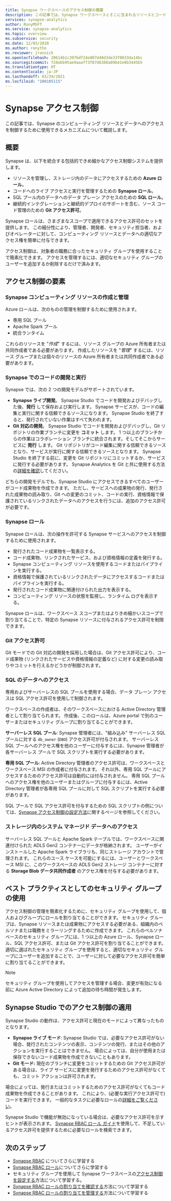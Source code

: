 ```yaml
---
title: Synapse ワークスペースのアクセス制御の概要
description: この記事では、Synapse ワークスペースとそこに含まれるリソースとコード成果物へのアクセスを制御するために使用されるメカニズムについて説明します。
services: synapse-analytics
author: RonyMSFT
ms.service: synapse-analytics
ms.topic: overview
ms.subservice: security
ms.date: 12/03/2020
ms.author: ronytho
ms.reviewer: jrasnick
ms.openlocfilehash: 20614b1c397bdf24e807d48d3de33f0033da14bc
ms.sourcegitcommit: f28ebb95ae9aaaff3f87d8388a09b41e0b3445b5
ms.translationtype: HT
ms.contentlocale: ja-JP
ms.lasthandoff: 03/29/2021
ms.locfileid: "100105115"
---
```

# <a name="synapse-access-control"></a>Synapse アクセス制御 

この記事では、Synapse のコンピューティング リソースとデータへのアクセスを制御するために使用できるメカニズムについて概説します。  

## <a name="overview"></a>概要

Synapse は、以下を統合する包括的できめ細かなアクセス制御システムを提供します。 
- リソースを管理し、ストレージ内のデータにアクセスするための **Azure ロール**。 
- コードへのライブ アクセスと実行を管理するための **Synapse ロール**。 
- SQL プール内のデータへのデータ プレーン アクセスのための **SQL ロール**。 
- 継続的インテグレーションと継続的デプロイのサポートを含む、ソース コード管理のための **Git アクセス許可**。  

Synapse ロールは、さまざまなスコープで適用できるアクセス許可のセットを提供します。 この細分性により、管理者、開発者、セキュリティ担当者、およびオペレーターに対して、コンピューティング リソースとデータへの適切なアクセス権を簡単に付与できます。

アクセス制御は、対象者の職務に合ったセキュリティ グループを使用することで簡素化できます。 アクセスを管理するには、適切なセキュリティ グループのユーザーを追加するか削除するだけで済みます。

## <a name="access-control-elements"></a>アクセス制御の要素

### <a name="creating-and-managing-synapse-compute-resources"></a>Synapse コンピューティング リソースの作成と管理

Azure ロールは、次のものの管理を制御するために使用されます。 
- 専用 SQL プール 
- Apache Spark プール 
- 統合ランタイム 

これらのリソースを "*作成*" するには、リソース グループの Azure 所有者または共同作成者である必要があります。 作成したリソースを "*管理*" するには、リソース グループまたは個々のリソースの Azure 所有者または共同作成者である必要があります。 

### <a name="developing-and-executing-code-in-synapse"></a>Synapse でのコードの開発と実行 

Synapse では、次の 2 つの開発モデルがサポートされています。

- **Synapse ライブ開発**。 Synapse Studio でコードを開発およびデバッグした後、**発行** して保存および実行します。  Synapse サービスが、コードの編集と実行に関する信頼できるソースになります。  Synapse Studio を終了すると、発行されていない作業はすべて失われます。  
- **Git 対応の開発**。 Synapse Studio でコードを開発およびデバッグし、Git リポジトリの作業ブランチに変更を **コミット** します。 1 つ以上のブランチからの作業はコラボレーション ブランチに統合されます。そしてそこからサービスに **発行** します。 Git リポジトリがコード編集に関する信頼できるソースとなり、サービスが実行に関する信頼できるソースとなります。 Synapse Studio を終了する前に、変更を Git リポジトリにコミットするか、サービスに発行する必要があります。 Synapse Analytics を Git と共に使用する方法の[詳細を確認](../cicd/continuous-integration-deployment.md)してください。

どちらの開発モデルでも、Synapse Studio にアクセスできるすべてのユーザーがコード成果物を作成できます。 ただし、サービスへの成果物の発行、発行された成果物の読み取り、Git への変更のコミット、コードの実行、資格情報で保護されているリンクされたデータへのアクセスを行うには、追加のアクセス許可が必要です。

### <a name="synapse-roles"></a>Synapse ロール

Synapse ロールは、次の操作を許可する Synapse サービスへのアクセスを制御するために使用されます。 
- 発行されたコード成果物を一覧表示する。 
- コード成果物、リンクされたサービス、および資格情報の定義を発行する。
- Synapse コンピューティング リソースを使用するコードまたはパイプラインを実行する。
- 資格情報で保護されているリンクされたデータにアクセスするコードまたはパイプラインを実行する。
- 発行されたコード成果物に関連付けられた出力を表示する。
- コンピューティング リソースの状態を監視し、ランタイム ログを表示する。

Synapse ロールは、ワークスペース スコープまたはよりきめ細かいスコープで割り当てることで、特定の Synapse リソースに付与されるアクセス許可を制限できます。

### <a name="git-permissions"></a>Git アクセス許可

Git モードでの Git 対応の開発を採用した場合は、Git アクセス許可により、コード成果物 (リンクされたサービスや資格情報の定義など) に対する変更の読み取りやコミットを行えるかどうかが制御されます。   
   
### <a name="accessing-data-in-sql"></a>SQL のデータへのアクセス

専用およびサーバーレスの SQL プールを使用する場合、データ プレーン アクセスは SQL アクセス許可を使用して制御されます。 

ワークスペースの作成者は、そのワークスペースにおける Active Directory 管理者として割り当てられます。 作成後、このロールは、Azure portal で別のユーザーまたはセキュリティ グループに割り当てることができます。

**サーバーレス SQL プール**: Synapse 管理者には、"組み込み" サーバーレス SQL プールに対する `db_owner` (`DBO`) アクセス許可が付与されます。 サーバーレス SQL プールへのアクセス権を他のユーザーに付与するには、Synapse 管理者が各サーバーレス プールで SQL スクリプトを実行する必要があります。  

**専用 SQL プール**: Active Directory 管理者のアクセス許可は、ワークスペースとワークスペース MSI の作成者に付与されます。  それ以外、専用 SQL プールにアクセスするためのアクセス許可は自動的には付与されません。 専用 SQL プールへのアクセス権を他のユーザーまたはグループに付与するには、Active Directory 管理者が各専用 SQL プールに対して SQL スクリプトを実行する必要があります。

SQL プールで SQL アクセス許可を付与するための SQL スクリプトの例については、[Synapse アクセス制御の設定方法](./how-to-set-up-access-control.md)に関するページを参照してください。  

 ### <a name="accessing-system-managed-data-in-storage"></a>ストレージ内のシステム マネージド データへのアクセス

サーバーレス SQL プールと Apache Spark テーブルでは、ワークスペースに関連付けられた ADLS Gen2 コンテナーにデータが格納されます。 ユーザーがインストールした Apache Spark ライブラリも、同じストレージ アカウントで管理されます。 これらのユース ケースを可能にするには、ユーザーとワークスペース MSI に、このワークスペースの ADLS Gen2 ストレージ コンテナーに対する **Storage Blob データ共同作成者** のアクセス権を付与する必要があります。  

## <a name="using-security-groups-as-a-best-practice"></a>ベスト プラクティスとしてのセキュリティ グループの使用

アクセス制御の管理を簡素化するために、セキュリティ グループを使用して、個人およびグループにロールを割り当てることができます。 セキュリティ グループは、Synapse リソースまたは成果物にアクセスする必要がある、組織内のペルソナまたは職務をミラーリングするために作成できます。  これらのペルソナベースのセキュリティ グループには、1 つ以上の Azure ロール、Synapse ロール、SQL アクセス許可、または Git アクセス許可を割り当てることができます。 適切に選ばれたセキュリティ グループを使用すると、適切なセキュリティ グループにユーザーを追加することで、ユーザーに対して必要なアクセス許可を簡単に割り当てることができます。 

>[!Note]
>セキュリティ グループを使用してアクセスを管理する場合、変更が有効になる前に Azure Active Directory によって追加の待ち時間が発生します。 

## <a name="access-control-enforcement-in-synapse-studio"></a>Synapse Studio でのアクセス制御の適用

Synapse Studio の動作は、アクセス許可と現在のモードによって異なったものとなります。
- **Synapse ライブ モード**: Synapse Studio では、必要なアクセス許可がない場合、発行されたコンテンツの表示、コンテンツの発行、またはその他のアクションを実行することはできません。  場合によっては、自分が使用または保存できないコード成果物を作成できないこともあります。 
- **Git モード:** 現在のブランチに変更をコミットするための Git アクセス許可がある場合は、ライブ サービスに変更を発行するためのアクセス許可がなくても、コミット アクションは許可されます。  

場合によっては、発行またはコミットするためのアクセス許可がなくてもコード成果物を作成できることがあります。 これにより、(必要な実行アクセス許可で) コードを実行できます。 一般的なタスクに必要なロールの[詳細をご覧ください](./synapse-workspace-understand-what-role-you-need.md)。 

Synapse Studio で機能が無効になっている場合は、必要なアクセス許可を示すヒントが表示されます。 [Synapse RBAC ロール ガイド](./synapse-workspace-synapse-rbac-roles.md#synapse-rbac-actions-and-the-roles-that-permit-them)を使用して、不足しているアクセス許可を提供するために必要なロールを検索できます。


## <a name="next-steps"></a>次のステップ

- [Synapse RBAC](./synapse-workspace-synapse-rbac.md) についてさらに学習する
- [Synapse RBAC ロール](./synapse-workspace-synapse-rbac-roles.md)についてさらに学習する
- セキュリティ グループを使用して Synapse ワークスペースの[アクセス制御を設定する](./how-to-set-up-access-control.md)方法について学習する。
- [Synapse RBAC ロールの割り当てを確認する](./how-to-review-synapse-rbac-role-assignments.md)方法について学習する
- [Synapse RBAC ロールの割り当てを管理する](./how-to-manage-synapse-rbac-role-assignments.md)方法について学習する
